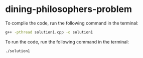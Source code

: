 # dining-philosophers-problem

To complie the code, run the following command in the terminal:

```bash
g++ -pthread solution1.cpp -o solution1
```

To run the code, run the following command in the terminal:

```bash
./solution1
```